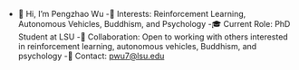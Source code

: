 - 👋 Hi, I’m Pengzhao Wu
-👀 Interests: Reinforcement Learning, Autonomous Vehicles, Buddhism, and Psychology
-🎓 Current Role: PhD Student at LSU
-🤝 Collaboration: Open to working with others interested in reinforcement learning, autonomous vehicles, Buddhism, and psychology
-📧 Contact: pwu7@lsu.edu

<!---
PengzhaoWu/PengzhaoWu is a ✨ special ✨ repository because its `README.md` (this file) appears on your GitHub profile.
You can click the Preview link to take a look at your changes.
--->
